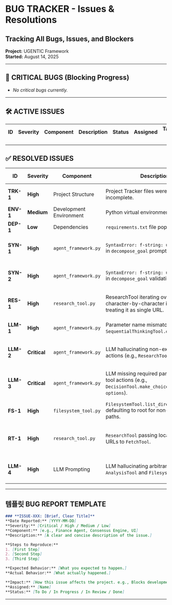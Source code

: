 # BUG TRACKER - Issues & Resolutions
## Tracking All Bugs, Issues, and Blockers

**Project:** UGENTIC Framework  
**Started:** August 14, 2025  

---

## 🐞 **CRITICAL BUGS** (Blocking Progress)

*   _No critical bugs currently._

---

## 🛠️ **ACTIVE ISSUES**

| ID      | Severity | Component                 | Description                                    | Status      | Assigned | Target Fix   |
|---------|----------|---------------------------|------------------------------------------------|-------------|----------|--------------|


---

## ✅ **RESOLVED ISSUES**

| ID      | Severity | Component         | Description                                      | Resolution                               | Resolved Date |
|---------|----------|-------------------|--------------------------------------------------|------------------------------------------|---------------|
| **TRK-1** | **High**   | Project Structure | Project Tracker files were missing or incomplete.  | Created and populated all tracker files. | Aug 15, 2025  |
| **ENV-1** | **Medium** | Development Environment   | Python virtual environment created.            | Virtual environment created.             | Aug 15, 2025  |
| **DEP-1** | **Low**    | Dependencies              | `requirements.txt` file populated.             | Dependencies installed.                  | Aug 15, 2025  |
| **SYN-1** | **High**   | `agent_framework.py` | `SyntaxError: f-string: unmatched '{'` in `decompose_goal` prompt. | Refactored example JSON creation out of the f-string to fix parser error. | Aug 18, 2025 |
| **SYN-2** | **High**   | `agent_framework.py` | `SyntaxError: f-string: unmatched '['` in `decompose_goal` validation. | Corrected nested quotes within the f-string to fix parser error. | Aug 19, 2025 |
| **RES-1** | **High**   | `research_tool.py` | ResearchTool iterating over URL string character-by-character instead of treating it as single URL. | Added type check to convert string sources to list before iteration. | Aug 19, 2025  |
| **LLM-1** | **High**   | `agent_framework.py` | Parameter name mismatch in `SequentialThinkingTool.decompose_goal`. | Renamed parameter to match LLM output. | Aug 21, 2025  |
| **LLM-2** | **Critical** | `agent_framework.py` | LLM hallucinating non-existent tool actions (e.g., `ResearchTool.llm_model`). | Implemented Tool Validator to prevent crashes and provide feedback. | Aug 21, 2025  |
| **LLM-3** | **Critical** | `agent_framework.py` | LLM missing required parameters for tool actions (e.g., `DecisionTool.make_choice` missing `options`). | Implemented Parameter Validator to prevent crashes and provide feedback. | Aug 21, 2025  |
| **FS-1**  | **High**   | `filesystem_tool.py` | `FilesystemTool.list_directory` defaulting to root for non-existent paths. | Modified to return explicit "Directory not found" error. | Aug 21, 2025  |
| **RT-1**  | **High**   | `research_tool.py` | `ResearchTool` passing local file names as URLs to `FetchTool`. | Modified `perform_research` to differentiate URLs from local documents. | Aug 21, 2025  |
| **LLM-4** | **High**   | LLM Prompting | LLM hallucinating arbitrary file paths for `AnalysisTool` and `FilesystemTool`. | Added explicit absolute path guidance to `_build_tool_prompt`. | Aug 21, 2025  |

---

## 템플릿 **BUG REPORT TEMPLATE**

```markdown
### **ISSUE-XXX: [Brief, Clear Title]**
**Date Reported:** [YYYY-MM-DD]
**Severity:** [Critical / High / Medium / Low]
**Component:** [e.g., Finance Agent, Consensus Engine, UI]
**Description:** [A clear and concise description of the issue.]

**Steps to Reproduce:**
1. [First Step]
2. [Second Step]
3. [Third Step]

**Expected Behavior:** [What you expected to happen.]
**Actual Behavior:** [What actually happened.]

**Impact:** [How this issue affects the project. e.g., Blocks development, minor UI glitch.]
**Assigned:** [Name]
**Status:** [To Do / In Progress / In Review / Done]
```

---
